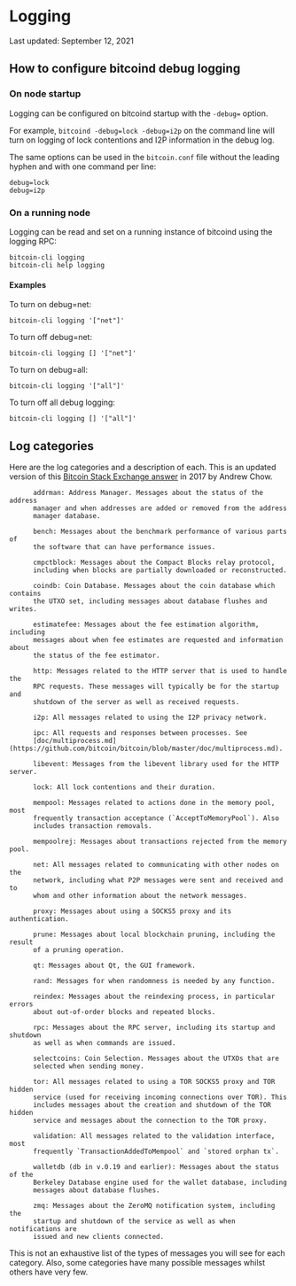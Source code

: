 # Logging

Last updated: September 12, 2021

## How to configure bitcoind debug logging

### On node startup

Logging can be configured on bitcoind startup with the `-debug=` option.

For example, `bitcoind -debug=lock -debug=i2p` on the command line will turn on
logging of lock contentions and I2P information in the debug log.

The same options can be used in the `bitcoin.conf` file without the leading
hyphen and with one command per line:

    debug=lock
    debug=i2p

### On a running node

Logging can be read and set on a running instance of bitcoind using the
logging RPC:

    bitcoin-cli logging
    bitcoin-cli help logging

#### Examples

To turn on debug=net:

    bitcoin-cli logging '["net"]'

To turn off debug=net:

    bitcoin-cli logging [] '["net"]'

To turn on debug=all:

    bitcoin-cli logging '["all"]'

To turn off all debug logging:

    bitcoin-cli logging [] '["all"]'


## Log categories

Here are the log categories and a description of each. This is an updated
version of this [Bitcoin Stack Exchange
answer](https://bitcoin.stackexchange.com/questions/66892/what-are-the-debug-categories/66895#66895)
in 2017 by Andrew Chow.

          addrman: Address Manager. Messages about the status of the address
          manager and when addresses are added or removed from the address
          manager database.

          bench: Messages about the benchmark performance of various parts of
          the software that can have performance issues.

          cmpctblock: Messages about the Compact Blocks relay protocol,
          including when blocks are partially downloaded or reconstructed.

          coindb: Coin Database. Messages about the coin database which contains
          the UTXO set, including messages about database flushes and writes.

          estimatefee: Messages about the fee estimation algorithm, including
          messages about when fee estimates are requested and information about
          the status of the fee estimator.

          http: Messages related to the HTTP server that is used to handle the
          RPC requests. These messages will typically be for the startup and
          shutdown of the server as well as received requests.

          i2p: All messages related to using the I2P privacy network.

          ipc: All requests and responses between processes. See
          [doc/multiprocess.md](https://github.com/bitcoin/bitcoin/blob/master/doc/multiprocess.md).

          libevent: Messages from the libevent library used for the HTTP server.

          lock: All lock contentions and their duration.

          mempool: Messages related to actions done in the memory pool, most
          frequently transaction acceptance (`AcceptToMemoryPool`). Also
          includes transaction removals.

          mempoolrej: Messages about transactions rejected from the memory pool.

          net: All messages related to communicating with other nodes on the
          network, including what P2P messages were sent and received and to
          whom and other information about the network messages.

          proxy: Messages about using a SOCKS5 proxy and its authentication.

          prune: Messages about local blockchain pruning, including the result
          of a pruning operation.

          qt: Messages about Qt, the GUI framework.

          rand: Messages for when randomness is needed by any function.

          reindex: Messages about the reindexing process, in particular errors
          about out-of-order blocks and repeated blocks.

          rpc: Messages about the RPC server, including its startup and shutdown
          as well as when commands are issued.

          selectcoins: Coin Selection. Messages about the UTXOs that are
          selected when sending money.

          tor: All messages related to using a TOR SOCKS5 proxy and TOR hidden
          service (used for receiving incoming connections over TOR). This
          includes messages about the creation and shutdown of the TOR hidden
          service and messages about the connection to the TOR proxy.

          validation: All messages related to the validation interface, most
          frequently `TransactionAddedToMempool` and `stored orphan tx`.

          walletdb (db in v.0.19 and earlier): Messages about the status of the
          Berkeley Database engine used for the wallet database, including
          messages about database flushes.

          zmq: Messages about the ZeroMQ notification system, including the
          startup and shutdown of the service as well as when notifications are
          issued and new clients connected.

This is not an exhaustive list of the types of messages you will see for each
category. Also, some categories have many possible messages whilst others have
very few.
